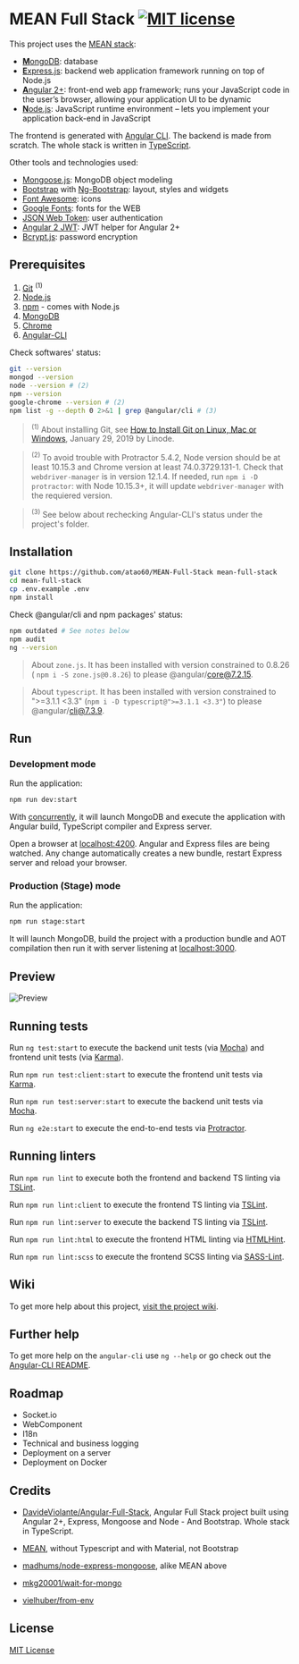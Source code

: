 # MEAN Full Stack [![MIT license](http://img.shields.io/badge/license-MIT-lightgrey.svg)](http://opensource.org/licenses/MIT)

This project uses the [MEAN stack](https://en.wikipedia.org/wiki/MEAN_(software_bundle)):
* [**M**ongoDB](https://www.mongodb.com): database
* [**E**xpress.js](https://expressjs.com): backend web application framework running on top of Node.js
* [**A**ngular 2+](https://angular.io): front-end web app framework; runs your JavaScript code in the user’s browser, allowing your application UI to be dynamic
* [**N**ode.js](https://nodejs.org): JavaScript runtime environment – lets you implement your application back-end in JavaScript

The frontend is generated with [Angular CLI](https://cli.angular.io). The backend is made from scratch. The whole stack is written in [TypeScript](https://www.typescriptlang.org).

Other tools and technologies used:
* [Mongoose.js](https://mongoosejs.com): MongoDB object modeling 
* [Bootstrap](https://getbootstrap.com) with [Ng-Bootstrap](https://ng-bootstrap.github.io): layout, styles and widgets
* [Font Awesome](https://fontawesome.com): icons
* [Google Fonts](https://fonts.google.com/): fonts for the WEB
* [JSON Web Token](https://jwt.io): user authentication
* [Angular 2 JWT](https://github.com/auth0/angular2-jwt): JWT helper for Angular 2+
* [Bcrypt.js](https://github.com/dcodeIO/bcrypt.js): password encryption

## Prerequisites

1. [Git](https://git-scm.com/) <sup>(1)</sup>
2. [Node.js](https://nodejs.org/en/download/)
3. [npm](https://www.npmjs.com/) - comes with Node.js
4. [MongoDB](https://www.mongodb.com/download-center/community)
5. [Chrome](https://www.google.com/chrome/)
6. [Angular-CLI](https://cli.angular.io/)

Check softwares' status:
```bash
git --version
mongod --version
node --version # (2)
npm --version 
google-chrome --version # (2)
npm list -g --depth 0 2>&1 | grep @angular/cli # (3)
```
> <sup>(1)</sup> About installing Git, see [How to Install Git on Linux, Mac or Windows](https://www.linode.com/docs/development/version-control/how-to-install-git-on-linux-mac-and-windows/), January 29, 2019 by Linode.

> <sup>(2)</sup> To avoid trouble with Protractor 5.4.2, Node version should be at least 10.15.3 and Chrome version at least 74.0.3729.131-1. Check that `webdriver-manager` is in version 12.1.4. If needed, run `npm i -D protractor`: with Node 10.15.3+, it will update `webdriver-manager` with the requiered version.

> <sup>(3)</sup> See below about rechecking Angular-CLI's status under the project's folder.

## Installation

```bash
git clone https://github.com/atao60/MEAN-Full-Stack mean-full-stack
cd mean-full-stack
cp .env.example .env
npm install
```
Check @angular/cli and npm packages' status:

```bash
npm outdated # See notes below
npm audit
ng --version
```

> About `zone.js`. It has been installed with version constrained to 0.8.26 ( `npm i -S zone.js@0.8.26`) to please @angular/core@7.2.15.

> About `typescript`. It has been installed with version constrained to ">=3.1.1 <3.3" (`npm i -D typescript@">=3.1.1 <3.3"`) to please @angular/cli@7.3.9.

## Run

### Development mode

Run the application:

```bash
npm run dev:start
```
With [concurrently](https://github.com/kimmobrunfeldt/concurrently), it will launch MongoDB and execute the application with Angular build, TypeScript compiler and Express server.

Open a browser at [localhost:4200](http://localhost:4200). Angular and Express files are being watched. Any change automatically creates a new bundle, restart Express server and reload your browser.

### Production (Stage) mode

Run the application:

```bash
npm run stage:start
```
It will launch MongoDB, build the project with a production bundle and AOT compilation then run it with server listening at [localhost:3000](http://localhost:3000).

## Preview

![Preview](https://raw.githubusercontent.com/atao60/MEAN-Full-Stack/master/demo.gif "Preview")

## Running tests

Run `ng test:start` to execute the backend unit tests (via [Mocha](https://mochajs.org/)) and frontend unit tests (via [Karma](https://karma-runner.github.io)).

Run `npm run test:client:start` to execute the frontend unit tests via [Karma](https://karma-runner.github.io).

Run `npm run test:server:start` to execute the backend unit tests via [Mocha](https://mochajs.org/).

Run `ng e2e:start` to execute the end-to-end tests via [Protractor](http://www.protractortest.org/).

## Running linters

Run `npm run lint` to execute both the frontend and backend TS linting via [TSLint](https://github.com/palantir/tslint).

Run `npm run lint:client` to execute the frontend TS linting via [TSLint](https://github.com/palantir/tslint).

Run `npm run lint:server` to execute the backend TS linting via [TSLint](https://github.com/palantir/tslint).

Run `npm run lint:html` to execute the frontend HTML linting via [HTMLHint](https://github.com/htmlhint/HTMLHint).

Run `npm run lint:scss` to execute the frontend SCSS linting via [SASS-Lint](https://github.com/sasstools/sass-lint).

## Wiki

To get more help about this project, [visit the project wiki](https://github.com/atao60/MEAN-Full-Stack/wiki).

## Further help

To get more help on the `angular-cli` use `ng --help` or go check out the [Angular-CLI README](https://github.com/angular/angular-cli/blob/master/README.md).

## Roadmap

* Socket.io
* WebComponent
* I18n
* Technical and business logging
* Deployment on a server
* Deployment on Docker

## Credits

* [DavideViolante/Angular-Full-Stack](https://github.com/DavideViolante/Angular-Full-Stack), Angular Full Stack project built using Angular 2+, Express, Mongoose and Node - And Bootstrap. Whole stack in TypeScript. 

* [MEAN](http://mean.io/), without Typescript and with Material, not Bootstrap

* [madhums/node-express-mongoose](https://github.com/madhums/node-express-mongoose), alike MEAN above

* [mkg20001/wait-for-mongo](https://github.com/mkg20001/wait-for-mongo)

* [vielhuber/from-env](https://github.com/vielhuber/from-env)

## License

[MIT License](./LICENSE)



